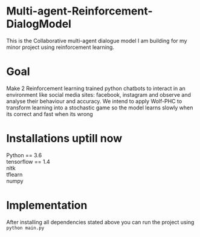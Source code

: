 # Multi-agent-Reinforcement-DialogModel
This is the Collaborative multi-agent dialogue model I am building for my minor project using reinforcement learning.

# Goal
Make 2 Reinforcement learning trained python chatbots to interact in an environment like social media sites: facebook, instagram and observe and analyse their behaviour and accuracy.
We intend to apply Wolf-PHC to transform learning into a stochastic game so the model learns slowly when its correct and fast when its wrong

# Installations uptill now
Python == 3.6 <br />
tensorflow == 1.4 <br />
nltk <br />
tflearn <br />
numpy

# Implementation
After installing all dependencies stated above you can run the project using <br />
`python main.py`



